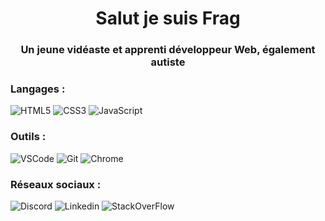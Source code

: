 <h1 align="center">Salut je suis Frag</h1>
<h3 align="center">Un jeune vidéaste et apprenti développeur Web, également autiste</h3>

<h3 align="left">Langages :</h3>

  ![HTML5](https://img.shields.io/badge/html5-%23E34F26.svg?style=for-the-badge&logo=html5&logoColor=white)
  ![CSS3](https://img.shields.io/badge/css3-%231572B6.svg?style=for-the-badge&logo=css3&logoColor=white)
  ![JavaScript](https://img.shields.io/badge/javascript-%23323330.svg?style=for-the-badge&logo=javascript&logoColor=%23F7DF1E)

<h3 align="left">Outils :</h3>

  ![VSCode](https://img.shields.io/badge/Visual_Studio_Code-0078D4?style=for-the-badge&logo=visual%20studio%20code&logoColor=white)
  ![Git](https://img.shields.io/badge/GIT-E44C30?style=for-the-badge&logo=git&logoColor=white)
  ![Chrome](https://img.shields.io/badge/Google_chrome-4285F4?style=for-the-badge&logo=Google-chrome&logoColor=white)
  
<h3 align="left">Réseaux sociaux :</h3>
  
  ![Discord](https://img.shields.io/badge/Discord-7289DA?style=for-the-badge&logo=discord&logoColor=white)
  ![Linkedin](https://img.shields.io/badge/LinkedIn-0077B5?style=for-the-badge&logo=linkedin&logoColor=white)
  ![StackOverFlow](https://img.shields.io/badge/Stack_Overflow-FE7A16?style=for-the-badge&logo=stack-overflow&logoColor=white)
